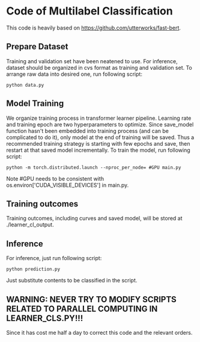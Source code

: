 <!--
 * @Author: your name
 * @Date: 2021-05-30 14:51:36
 * @LastEditTime: 2021-05-30 15:13:31
 * @LastEditors: your name
 * @Description: In User Settings Edit
 * @FilePath: /pg-task11/project/README.md
-->
# Code of Multilabel Classification
This code is heavily based on https://github.com/utterworks/fast-bert.

## Prepare Dataset
Training and validation set have been neatened to use. For inference, dataset should be organized in cvs format as training and validation set. To arrange raw data into desired one, run following script:
```
python data.py
```
## Model Training
We organize training process in transformer learner pipeline. Learning rate and training epoch are two hyperparameters to optimize. Since save_model function hasn't been embedded into training process (and can be complicated to do it), only model at the end of training will be saved. Thus a recommended training strategy is starting with few epochs and save, then restart at that saved model incrementally.
To train the model, run following script:
```
python -m torch.distributed.launch --nproc_per_node= #GPU main.py
```
Note #GPU needs to be consistent with os.environ['CUDA_VISIBLE_DEVICES'] in main.py.

## Training outcomes
Training outcomes, including curves and saved model, will be stored at ./learner_cl_output.

## Inference
For inference, just run following script:
```
python prediction.py
```
Just substitute contents to be classified in the script.


## WARNING: NEVER TRY TO MODIFY SCRIPTS RELATED TO PARALLEL COMPUTING IN LEARNER_CLS.PY!!!
Since it has cost me half a day to correct this code and the relevant orders. 